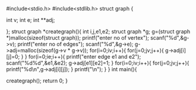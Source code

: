 #include<stdio.h>
#include<stdlib.h>
struct graph {

   int v;
   int e;
   int **adj;

};
struct graph *creategraph(){
        int i,j,e1,e2;
        struct graph *g;
        g=(struct graph *)malloc(sizeof(struct graph));
        printf("enter no of vertex");
        scanf("%d",&g->v);
        printf("enter no of edges");
        scanf("%d",&g->e);
        g->adj=malloc(sizeof(g->v * g->v));
        for(i=0;i<g->v;i++){
            for(j=0;j<g->v;j++){
                    g->adj[i][j]=0;
            }
        }
        for(i=0;i<g->e;i++){
            printf("enter edge e1 and e2");
            scanf("%d%d",&e1,&e2);
            g->adj[e1][e2]=1;
        }
        for(i=0;i<g->v;i++){
            for(j=0;j<g->v;j++){
                    printf("%d\n",g->adj[i][j]);
            }
            printf("\n");
        }
}
int main(){

   creategraph();
   return 0;
}

